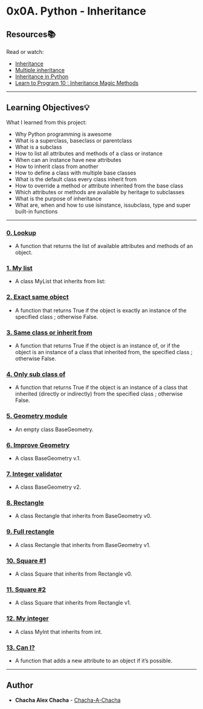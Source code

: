 # 0x0A. Python - Inheritance

## Resources:books:
Read or watch:
* [Inheritance](https://alx-intranet.hbtn.io/rltoken/ct-bhZHBxfE-aHYQoAcscQ)
* [Multiple inheritance](https://alx-intranet.hbtn.io/rltoken/qq52YyYhDIbKBneA-u0PKw)
* [Inheritance in Python](https://alx-intranet.hbtn.io/rltoken/zQ6bnQUWn3e1B2-U3KaRyA)
* [Learn to Program 10 : Inheritance Magic Methods](https://alx-intranet.hbtn.io/rltoken/CFBGj9h1gP3eNLnEm2Ehhg)

---
## Learning Objectives:bulb:
What I learned from this project:

* Why Python programming is awesome 
* What is a superclass, baseclass or parentclass
* What is a subclass
* How to list all attributes and methods of a class or instance
* When can an instance have new attributes
* How to inherit class from another
* How to define a class with multiple base classes 
* What is the default class every class inherit from
* How to override a method or attribute inherited from the base class
* Which attributes or methods are available by heritage to subclasses
* What is the purpose of inheritance
* What are, when and how to use isinstance, issubclass, type and super built-in functions

---

### [0. Lookup](./0-lookup.py)
* A function that returns the list of available attributes and methods of an object.


### [1. My list](./1-my_list.py)
* A class MyList that inherits from list:


### [2. Exact same object](./2-is_same_class.py)
* A function that returns True if the object is exactly an instance of the specified class ; otherwise False.


### [3. Same class or inherit from](./3-is_kind_of_class.py)
* A function that returns True if the object is an instance of, or if the object is an instance of a class that inherited from, the specified class ; otherwise False.


### [4. Only sub class of](./4-inherits_from.py)
* A function that returns True if the object is an instance of a class that inherited (directly or indirectly) from the specified class ; otherwise False.


### [5. Geometry module](./5-base_geometry.py)
* An empty class BaseGeometry.


### [6. Improve Geometry](./6-base_geometry.py)
* A class BaseGeometry v.1.


### [7. Integer validator](./7-base_geometry.py)
* A class BaseGeometry v2.


### [8. Rectangle](./8-rectangle.py)
* A class Rectangle that inherits from BaseGeometry v0.


### [9. Full rectangle](./9-rectangle.py)
* A class Rectangle that inherits from BaseGeometry v1.


### [10. Square #1](./10-square.py)
* A class Square that inherits from Rectangle v0.


### [11. Square #2](./11-square.py)
* A class Square that inherits from Rectangle v1.


### [12. My integer](./100-my_int.py)
* A class MyInt that inherits from int.


### [13. Can I?](./101-add_attribute.py)
* A function that adds a new attribute to an object if it’s possible.

---

## Author
* **Chacha Alex Chacha** - [Chacha-A-Chacha](https://github.com/Chacha-A-Chacha)